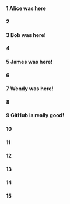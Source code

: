 #### 1 Alice was here
#### 2
#### 3 Bob was here!
#### 4
#### 5 James was here!
#### 6
#### 7 Wendy was here!
#### 8
#### 9 GitHub is really good!
#### 10
#### 11
#### 12
#### 13
#### 14
#### 15